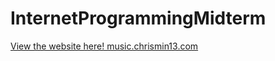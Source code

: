 # InternetProgrammingMidterm

[View the website here! music.chrismin13.com](https://music.chrismin13.com)
